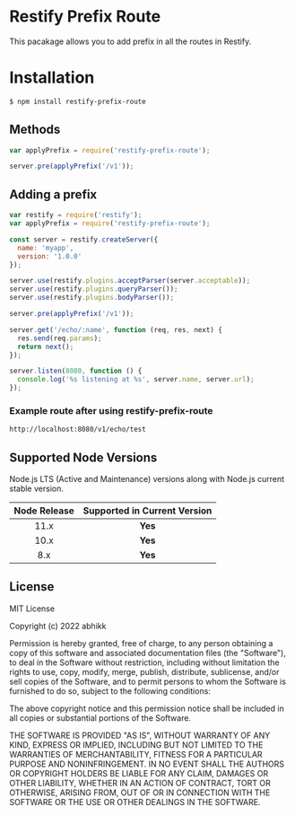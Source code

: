 # Restify Prefix Route

This pacakage allows you to add prefix in all the routes in Restify.

# Installation

```bash
$ npm install restify-prefix-route
```

## Methods

``` js
var applyPrefix = require('restify-prefix-route');
```
``` js
server.pre(applyPrefix('/v1'));
```


## Adding a prefix 


```javascript
var restify = require('restify');
var applyPrefix = require('restify-prefix-route');

const server = restify.createServer({
  name: 'myapp',
  version: '1.0.0'
});

server.use(restify.plugins.acceptParser(server.acceptable));
server.use(restify.plugins.queryParser());
server.use(restify.plugins.bodyParser());

server.pre(applyPrefix('/v1'));

server.get('/echo/:name', function (req, res, next) {
  res.send(req.params);
  return next();
});

server.listen(8080, function () {
  console.log('%s listening at %s', server.name, server.url);
});
```

### Example route after using restify-prefix-route

```bash
http://localhost:8080/v1/echo/test
```

## Supported Node Versions

Node.js LTS (Active and Maintenance) versions along with Node.js current stable version.

| Node Release  | Supported in Current Version | 
| :--:     | :---: | 
| 11.x | **Yes** | 
| 10.x | **Yes** |
| 8.x  | **Yes** |


## License

MIT License

Copyright (c) 2022 abhikk

Permission is hereby granted, free of charge, to any person obtaining a copy
of this software and associated documentation files (the "Software"), to deal
in the Software without restriction, including without limitation the rights
to use, copy, modify, merge, publish, distribute, sublicense, and/or sell
copies of the Software, and to permit persons to whom the Software is
furnished to do so, subject to the following conditions:

The above copyright notice and this permission notice shall be included in all
copies or substantial portions of the Software.

THE SOFTWARE IS PROVIDED "AS IS", WITHOUT WARRANTY OF ANY KIND, EXPRESS OR
IMPLIED, INCLUDING BUT NOT LIMITED TO THE WARRANTIES OF MERCHANTABILITY,
FITNESS FOR A PARTICULAR PURPOSE AND NONINFRINGEMENT. IN NO EVENT SHALL THE
AUTHORS OR COPYRIGHT HOLDERS BE LIABLE FOR ANY CLAIM, DAMAGES OR OTHER
LIABILITY, WHETHER IN AN ACTION OF CONTRACT, TORT OR OTHERWISE, ARISING FROM,
OUT OF OR IN CONNECTION WITH THE SOFTWARE OR THE USE OR OTHER DEALINGS IN THE
SOFTWARE.

